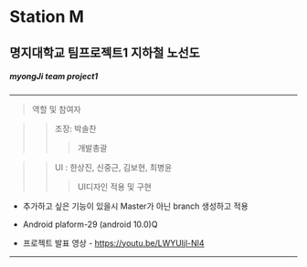 # Station M
## 명지대학교 팀프로젝트1 지하철 노선도 
##### myongJi team project1
<hr/>

>역할 및 참여자

>>조장: 박솔찬   
>>>개발총괄  

>>UI : 한상진, 신중근, 김보현, 최병윤
>>>UI디자인 적용 및 구현   

- 추가하고 싶은 기능이 있을시 Master가 아닌 branch 생성하고 적용
- Android plaform-29 (android 10.0)Q


- 프로젝트 발표 영상 - https://youtu.be/LWYUljl-Nl4
<hr/>


